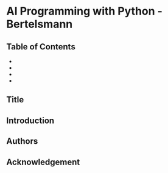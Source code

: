 # AI Programming with Python - Bertelsmann

## Table of Contents

- 
- 
- 
- 

## Title

## Introduction

## Authors

## Acknowledgement
